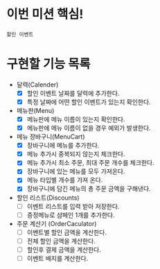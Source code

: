 # 이번 미션 핵심!

`할인 이벤트`

# 구현할 기능 목록

- 달력(Calender)
    - [x] 할인 이벤트 날짜를 달력에 추가한다.
    - [x] 특정 날짜에 어떤 할인 이벤트가 있는지 확인한다.

- 메뉴판(Menu)
    - [x] 메뉴판에 메뉴 이름이 있는지 확인한다.
    - [x] 메뉴판에 메뉴 이름이 없을 경우 예외가 발생한다.

- 메뉴 장바구니(MenuCart)
    - [x] 장바구니에 메뉴를 추가한다.
    - [x] 메뉴 추가시 중복되지 않는지 체크한다.
    - [x] 메뉴 추가시 최소 주문, 최대 주문 개수를 체크한다.
    - [x] 장바구니에 있는 메뉴를 모두 가져온다.
    - [x] 메뉴 타입별 개수를 가져 온다.
    - [x] 장바구니에 담긴 메뉴의 총 주문 금액을 구해낸다.

- 할인 리스트(Discounts)
    - [ ] 이벤트 리스트를 입력 받아 저장한다.
    - [ ] 증정메뉴로 샴페인 1개를 추가한다.

- 주문 계산기 (OrderCaculator)
    - [ ] 이벤트별 할인 금액을 계산한다.
    - [ ] 전체 할인 금액을 계산한다.
    - [ ] 할인후 결제 금액을 계산한다.
    - [ ] 이벤트 배지를 계산한다.